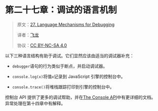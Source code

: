 # 第二十七章：调试的语言机制

> 原文：[27. Language Mechanisms for Debugging](https://exploringjs.com/es5/ch27.html)
> 
> 译者：[飞龙](https://github.com/wizardforcel)
> 
> 协议：[CC BY-NC-SA 4.0](https://creativecommons.org/licenses/by-nc-sa/4.0/)


以下三种语言结构有助于调试。它们显然应该由适当的调试器补充：

+   `debugger`语句的行为类似于断点，并启动调试器。

+   `console.log(x)`将值`x`记录到 JavaScript 引擎的控制台中。

+   `console.trace()`将堆栈跟踪打印到引擎的控制台中。

控制台 API 提供了更多的调试帮助，并在[The Console API](ch23.html#console_api "The Console API")中有更详细的文档。异常处理在第十四章中有解释。

